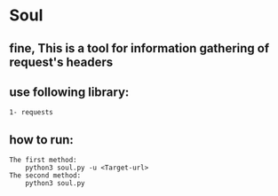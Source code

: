 # Soul

## fine, This is a tool for information gathering of request's headers

## use following library:
	1- requests

## how to run:
	The first method:
		python3 soul.py -u <Target-url>
	The second method:
		python3 soul.py

